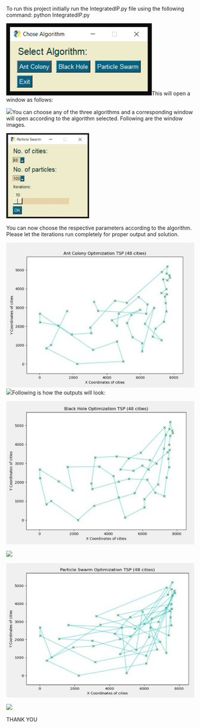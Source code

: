 
To run this project initially run the IntegratedIP.py file using the following command: python IntegratedIP.py

![](./GUI_ss/1.png)This will open a window as follows:

![](./GUI_ss/2.png)You can choose any of the three algorithms and a corresponding window will open according to the algorithm selected. Following are the window images.

![](./GUI_ss/3.jpeg)


You can now choose the respective parameters according to the algorithm. Please let the iterations run completely for proper output and solution.

![](./GUI_ss/4.jpeg)![](Aspose.Words.3e8990cd-ee21-408a-a5b0-02c5cb66914b.005.png)Following is how the outputs will look:



![](./GUI_ss/6.jpeg)

![](./GUI_ss/7.png)


![](./GUI_ss/8.jpeg)

![](./GUI_ss/9.png)

THANK YOU
